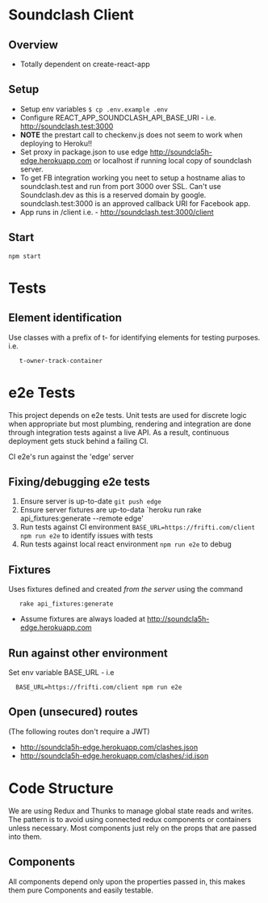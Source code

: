 # Soundclash Client

## Overview
 - Totally dependent on create-react-app

## Setup
 - Setup env variables `$ cp .env.example .env`
 - Configure REACT_APP_SOUNDCLASH_API_BASE_URI - i.e. http://soundclash.test:3000
 - **NOTE** the prestart call to checkenv.js does not seem to work when deploying to Heroku!!
 - Set proxy in package.json to use edge http://soundcla5h-edge.herokuapp.com or localhost if
 running local copy of soundclash server.
 - To get FB integration working you neet to setup a hostname alias to soundclash.test and run from port 3000 over SSL. Can't use Soundclash.dev as this is a reserved domain by google. soundclash.test:3000 is an approved callback URI for Facebook app.
 - App runs in /client i.e. - http://soundclash.test:3000/client

## Start

    npm start

# Tests
## Element identification
Use classes with a prefix of t- for identifying elements for testing purposes. i.e.

       t-owner-track-container
# e2e Tests

This project depends on e2e tests. Unit tests are used for discrete logic when appropriate but most plumbing, rendering and integration are done through integration tests against a live API. As a result, continuous deployment gets stuck behind a failing CI.

CI e2e's run against the 'edge' server

## Fixing/debugging e2e tests
1. Ensure server is up-to-date `git push edge`
2. Ensure server fixtures are up-to-data `heroku run rake api_fixtures:generate --remote edge'
3. Run tests against CI environment `BASE_URL=https://frifti.com/client npm run e2e` to identify issues with tests
4. Run tests against local react environment `npm run e2e` to debug

## Fixtures
Uses fixtures defined and created *from the server* using the command

       rake api_fixtures:generate

- Assume fixtures are always loaded at http://soundcla5h-edge.herokuapp.com

## Run against other environment
Set env variable BASE_URL - i.e

      BASE_URL=https://frifti.com/client npm run e2e

## Open (unsecured) routes
(The following routes don't require a JWT)
 - http://soundcla5h-edge.herokuapp.com/clashes.json
 - http://soundcla5h-edge.herokuapp.com/clashes/:id.json

# Code Structure
We are using Redux and Thunks to manage global state reads and writes.
The pattern is to avoid using connected redux components or containers unless necessary. Most components just rely on the props that are passed into them.

## Components
All components depend only upon the properties passed in, this makes them pure Components and easily testable. 